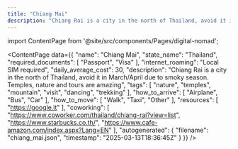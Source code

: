 ```yaml
---
title: "Chiang Mai"
description: "Chiang Rai is a city in the north of Thailand, avoid it in March/April due to smoky season. Temples, nature and tours are amazing"
---
```

import ContentPage from '@site/src/components/Pages/digital-nomad';

<ContentPage
    data={{
  "name": "Chiang Mai",
  "state_name": "Thailand",
  "required_documents": [
    "Passport",
    "Visa"
  ],
  "internet_roaming": "Local SIM required",
  "daily_average_cost": 30,
  "description": "Chiang Rai is a city in the north of Thailand, avoid it in March/April due to smoky season. Temples, nature and tours are amazing",
  "tags": [
    "nature",
    "temples",
    "mountain",
    "visit",
    "dancing",
    "trekking"
  ],
  "how_to_arrive": [
    "Airplane",
    "Bus",
    "Car"
  ],
  "how_to_move": [
    "Walk",
    "Taxi",
    "Other"
  ],
  "resources": [
    "https://google.it"
  ],
  "coworking": [
    "https://www.coworker.com/thailand/chiang-rai?view=list",
    "https://www.starbucks.co.th/",
    "https://www.cafe-amazon.com/index.aspx?Lang=EN"
  ],
  "autogenerated": {
    "filename": "chiang_mai.json",
    "timestamp": "2025-03-13T18:36:45Z"
  }
}}
/>
